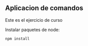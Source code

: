 ## Aplicacion de comandos

Este es el ejercicio de curso

Instalar paquetes de node:

```
npm install
```
